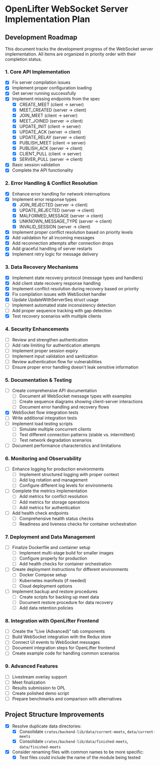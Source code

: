 # OpenLifter WebSocket Server Implementation Plan

## Development Roadmap

This document tracks the development progress of the WebSocket server implementation. All items are organized in priority order with their completion status.

### 1. Core API Implementation
- [x] Fix server compilation issues
- [x] Implement proper configuration loading
- [x] Get server running successfully
- [x] Implement missing endpoints from the spec
  - [x] CREATE_MEET (client -> server)
  - [x] MEET_CREATED (server -> client)
  - [x] JOIN_MEET (client -> server)
  - [x] MEET_JOINED (server -> client)
  - [x] UPDATE_INIT (client -> server)
  - [x] UPDATE_ACK (server -> client)
  - [x] UPDATE_RELAY (server -> client)
  - [x] PUBLISH_MEET (client -> server)
  - [x] PUBLISH_ACK (server -> client)
  - [x] CLIENT_PULL (client -> server)
  - [x] SERVER_PULL (server -> client)
- [x] Basic session validation
- [x] Complete the API functionality

### 2. Error Handling & Conflict Resolution
- [x] Enhance error handling for network interruptions
- [x] Implement error response types
  - [x] JOIN_REJECTED (server -> client)
  - [x] UPDATE_REJECTED (server -> client)
  - [x] MALFORMED_MESSAGE (server -> client)
  - [x] UNKNOWN_MESSAGE_TYPE (server -> client)
  - [x] INVALID_SESSION (server -> client)
- [x] Implement proper conflict resolution based on priority levels
- [x] Add validation for all incoming messages
- [x] Add reconnection attempts after connection drops
- [x] Add graceful handling of server restarts
- [x] Implement retry logic for message delivery

### 3. Data Recovery Mechanisms
- [x] Implement state recovery protocol (message types and handlers)
- [x] Add client state recovery response handling
- [x] Implement conflict resolution during recovery based on priority
- [x] Fix compilation issues with WebSocket handler
- [x] Update UpdateWithServerSeq struct usage
- [ ] Implement automated state inconsistency detection
- [ ] Add proper sequence tracking with gap detection
- [x] Test recovery scenarios with multiple clients

### 4. Security Enhancements
- [ ] Review and strengthen authentication
- [ ] Add rate limiting for authentication attempts
- [ ] Implement proper session expiry
- [ ] Implement input validation and sanitization
- [ ] Review authentication flow for vulnerabilities
- [ ] Ensure proper error handling doesn't leak sensitive information

### 5. Documentation & Testing
- [ ] Create comprehensive API documentation
  - [ ] Document all WebSocket message types with examples
  - [ ] Create sequence diagrams showing client-server interactions
  - [ ] Document error handling and recovery flows
- [x] WebSocket flow integration tests
- [ ] Write additional integration tests
- [ ] Implement load testing scripts
  - [ ] Simulate multiple concurrent clients
  - [ ] Test different connection patterns (stable vs. intermittent)
  - [ ] Test network degradation scenarios
- [ ] Document performance characteristics and limitations

### 6. Monitoring and Observability
- [ ] Enhance logging for production environments
  - [ ] Implement structured logging with proper context
  - [ ] Add log rotation and management
  - [ ] Configure different log levels for environments
- [ ] Complete the metrics implementation
  - [ ] Add metrics for conflict resolution
  - [ ] Add metrics for storage operations
  - [ ] Add metrics for authentication
- [ ] Add health check endpoints
  - [ ] Comprehensive health status checks
  - [ ] Readiness and liveness checks for container orchestration

### 7. Deployment and Data Management
- [ ] Finalize Dockerfile and container setup
  - [ ] Implement multi-stage build for smaller images
  - [ ] Configure properly for production
  - [ ] Add health checks for container orchestration
- [ ] Create deployment instructions for different environments
  - [ ] Docker Compose setup
  - [ ] Kubernetes manifests (if needed)
  - [ ] Cloud deployment options
- [ ] Implement backup and restore procedures
  - [ ] Create scripts for backing up meet data
  - [ ] Document restore procedure for data recovery
  - [ ] Add data retention policies

### 8. Integration with OpenLifter Frontend
- [ ] Create the "Live (Advanced)" tab components
- [ ] Build WebSocket integration with the Redux store
- [ ] Connect UI events to WebSocket messages
- [ ] Document integration steps for OpenLifter frontend
- [ ] Create example code for handling common scenarios

### 9. Advanced Features
- [ ] Livestream overlay support
- [ ] Meet finalization
- [ ] Results submission to OPL
- [ ] Create polished demo script
- [ ] Prepare benchmarks and comparison with alternatives

## Project Structure Improvements

- [x] Resolve duplicate data directories:
  - [x] Consolidate `crates/backend-lib/data/current-meets`, `data/current-meets`
  - [x] Consolidate `crates/backend-lib/data/finished-meets`, `data/finished-meets`

- [x] Consider renaming files with common names to be more specific:
  - [x] Test files could include the name of the module being tested
